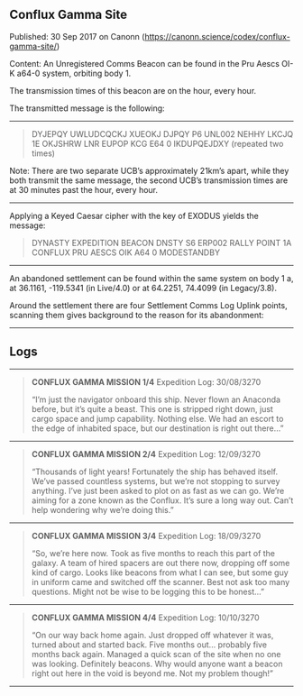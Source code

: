 ## Conflux Gamma Site

Published: 30 Sep 2017 on Canonn (https://canonn.science/codex/conflux-gamma-site/)

Content: An Unregistered Comms Beacon can be found in the Pru Aescs OI-K a64-0 system, orbiting body 1.

The transmission times of this beacon are on the hour, every hour.

The transmitted message is the following:

* * *

> 
> DYJEPQY UWLUDCQCKJ XUEOKJ
> DJPQY P6 UNL002
> NEHHY LKCJQ 1E
> OKJSHRW
> LNR EUPOP KCG E64 0
> IKDUPQEJDXY
> (repeated two times)

Note: There are two separate UCB’s approximately 21km’s apart, while they both transmit the same message, the second UCB’s transmission times are at 30 minutes past the hour, every hour.

* * *

Applying a Keyed Caesar cipher with the key of EXODUS yields the message:

> 
> DYNASTY EXPEDITION BEACON
> DNSTY S6 ERP002
> RALLY POINT 1A
> CONFLUX
> PRU AESCS OIK A64 0
> MODESTANDBY

* * *

An abandoned settlement can be found within the same system on body 1 a, at 36.1161, -119.5341 (in Live/4.0) or at 64.2251, 74.4099 (in Legacy/3.8).

Around the settlement there are four Settlement Comms Log Uplink points, scanning them gives background to the reason for its abandonment:

* * *

##  Logs

* * *

> 
> **CONFLUX GAMMA MISSION 1/4**
> Expedition Log: 30/08/3270
> 
> “I’m just the navigator onboard this ship. Never flown an Anaconda before, but it’s quite a beast. This one is stripped right down, just cargo space and jump capability. Nothing else. We had an escort to the edge of inhabited space, but our destination is right out there…”

* * *

> 
> **CONFLUX GAMMA MISSION 2/4**
> Expedition Log: 12/09/3270
> 
> “Thousands of light years! Fortunately the ship has behaved itself. We’ve passed countless systems, but we’re not stopping to survey anything. I’ve just been asked to plot on as fast as we can go. We’re aiming for a zone known as the Conflux. It’s sure a long way out. Can’t help wondering why we’re doing this.”

* * *

> 
> **CONFLUX GAMMA MISSION 3/4**
> Expedition Log: 18/09/3270
> 
> “So, we’re here now. Took as five months to reach this part of the galaxy. A team of hired spacers are out there now, dropping off some kind of cargo. Looks like beacons from what I can see, but some guy in uniform came and switched off the scanner. Best not ask too many questions. Might not be wise to be logging this to be honest…”

* * *

> 
> **CONFLUX GAMMA MISSION 4/4**
> Expedition Log: 10/10/3270
> 
> “On our way back home again. Just dropped off whatever it was, turned about and started back. Five months out… probably five months back again. Managed a quick scan of the site when no one was looking. Definitely beacons. Why would anyone want a beacon right out here in the void is beyond me. Not my problem though!”

* * *